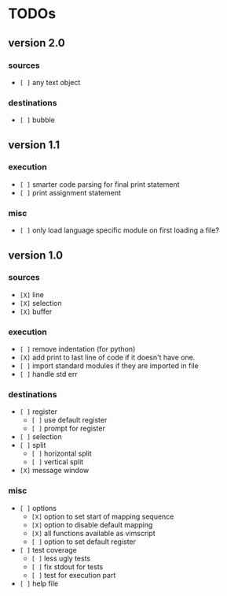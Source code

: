 # TODOs

## version 2.0

### sources

* `[ ]` any text object

### destinations

* `[ ]` bubble

## version 1.1

### execution

* `[ ]` smarter code parsing for final print statement
* `[ ]` print assignment statement

### misc

* `[ ]` only load language specific module on first loading a file?

## version 1.0

### sources

* `[X]` line
* `[X]` selection
* `[X]` buffer

### execution

* `[ ]` remove indentation (for python)
* `[X]` add print to last line of code if it doesn't have one.
* `[ ]` import standard modules if they are imported in file
* `[ ]` handle std err

### destinations

* `[ ]` register
    * `[ ]` use default register
    * `[ ]` prompt for register
* `[ ]` selection
* `[ ]` split
    * `[ ]` horizontal split
    * `[ ]` vertical split
* `[X]` message window

### misc

* `[ ]` options
    * `[X]` option to set start of mapping sequence
    * `[X]` option to disable default mapping
    * `[X]` all functions available as vimscript
    * `[ ]` option to set default register
* `[ ]` test coverage
    * `[ ]` less ugly tests
    * `[ ]` fix stdout for tests
    * `[ ]` test for execution part
* `[ ]` help file

